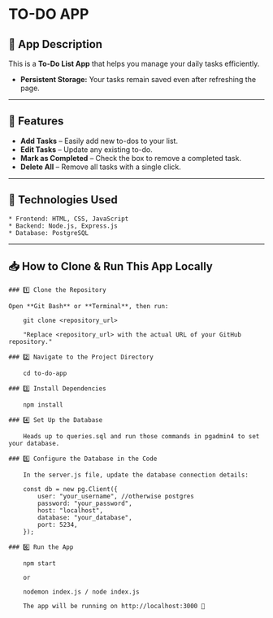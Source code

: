 # TO-DO APP

## 📌 App Description
This is a **To-Do List App** that helps you manage your daily tasks efficiently.  
- **Persistent Storage:** Your tasks remain saved even after refreshing the page.  

---

## 🚀 Features
- **Add Tasks** – Easily add new to-dos to your list.  
- **Edit Tasks** – Update any existing to-do.  
- **Mark as Completed** – Check the box to remove a completed task.  
- **Delete All** – Remove all tasks with a single click.  

---

## 📌 Technologies Used

    * Frontend: HTML, CSS, JavaScript
    * Backend: Node.js, Express.js
    * Database: PostgreSQL

---

## 📥 How to Clone & Run This App Locally

    ### 1️⃣ Clone the Repository

    Open **Git Bash** or **Terminal**, then run:  

        git clone <repository_url>

        "Replace <repository_url> with the actual URL of your GitHub repository."

    ### 2️⃣ Navigate to the Project Directory

        cd to-do-app

    ### 3️⃣ Install Dependencies

        npm install

    ### 4️⃣ Set Up the Database

        Heads up to queries.sql and run those commands in pgadmin4 to set your database.

    ### 5️⃣ Configure the Database in the Code

        In the server.js file, update the database connection details:

        const db = new pg.Client({
            user: "your_username", //otherwise postgres
            password: "your_password",
            host: "localhost",
            database: "your_database",
            port: 5234,
        });

    ### 6️⃣ Run the App

        npm start

        or 

        nodemon index.js / node index.js

        The app will be running on http://localhost:3000 🎉

